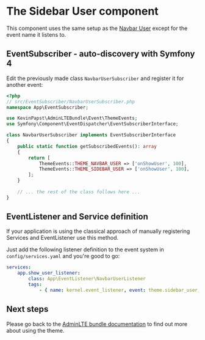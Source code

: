 # The Sidebar User component

This component uses the same setup as the [Navbar User](navbar_user.md) except for the event name it listens to.

## EventSubscriber - auto-discovery with Symfony 4

Edit the previously made class `NavbarUserSubscriber` and register it for another event:

```php
<?php
// src/EventSubscriber/NavbarUserSubscriber.php
namespace App\EventSubscriber;

use KevinPapst\AdminLTEBundle\Event\ThemeEvents;
use Symfony\Component\EventDispatcher\EventSubscriberInterface;

class NavbarUserSubscriber implements EventSubscriberInterface
{
    public static function getSubscribedEvents(): array
    {
        return [
            ThemeEvents::THEME_NAVBAR_USER => ['onShowUser', 100],
            ThemeEvents::THEME_SIDEBAR_USER => ['onShowUser', 100],
        ];
    }
    
    // ... the rest of the class follows here ...
}
```

## EventListener and Service definition    

If your application is using the classical approach of manually registering Services and EventListener use this method.

Just add the following listener definition to the event system in `config/services.yaml` and you're good to go:
```yaml
services:
    app.show_user_listener:
        class: App\EventListener\NavbarUserListener
        tags:
            - { name: kernel.event_listener, event: theme.sidebar_user, method: onShowUser }
```

## Next steps

Please go back to the [AdminLTE bundle documentation](README.md) to find out more about using the theme.
